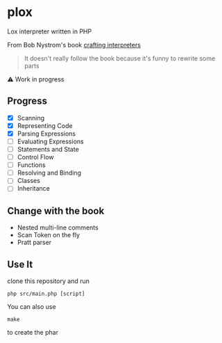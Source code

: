 # plox

Lox interpreter written in PHP

From Bob Nystrom's book [crafting interpreters](https://www.craftinginterpreters.com/)

> It doesn't really follow the book because it's funny to rewrite some parts

:warning: Work in progress

## Progress

* [x] Scanning
* [x] Representing Code
* [x] Parsing Expressions
* [ ] Evaluating Expressions
* [ ] Statements and State
* [ ] Control Flow
* [ ] Functions
* [ ] Resolving and Binding
* [ ] Classes
* [ ] Inheritance

## Change with the book

* Nested multi-line comments
* Scan Token on the fly
* Pratt parser

## Use It

clone this repository and run

```
php src/main.php [script]
```

You can also use
```
make
```
to create the phar
